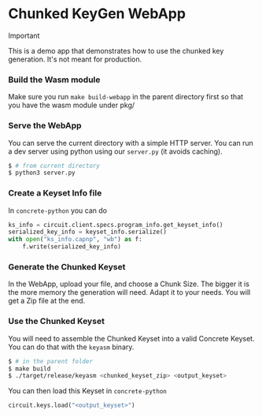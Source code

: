 # Chunked KeyGen WebApp

> [!IMPORTANT]
> This is a demo app that demonstrates how to use the chunked key generation. It's not meant for production.

### Build the Wasm module
Make sure you run `make build-webapp` in the parent directory first so that you have the wasm module under pkg/

### Serve the WebApp
You can serve the current directory with a simple HTTP server. You can run a dev server using python using our `server.py` (it avoids caching).

```bash
$ # from current directory
$ python3 server.py
```
### Create a Keyset Info file

In `concrete-python` you can do

```python
ks_info = circuit.client.specs.program_info.get_keyset_info()
serialized_key_info = keyset_info.serialize()
with open("ks_info.capnp", "wb") as f:
    f.write(serialized_key_info)
```

### Generate the Chunked Keyset

In the WebApp, upload your file, and choose a Chunk Size. The bigger it is the more memory the generation will need. Adapt it to your needs. You will get a Zip file at the end.

### Use the Chunked Keyset

You will need to assemble the Chunked Keyset into a valid Concrete Keyset. You can do that with the `keyasm` binary.

```bash
$ # in the parent folder
$ make build
$ ./target/release/keyasm <chunked_keyset_zip> <output_keyset>
```

You can then load this Keyset in `concrete-python`

```python
circuit.keys.load("<output_keyset>")
```
